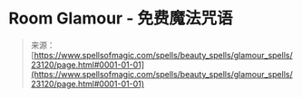 <!--yml

category: 未分类

date: 2024-06-12 19:08:03

-->

# Room Glamour - 免费魔法咒语

> 来源：[https://www.spellsofmagic.com/spells/beauty_spells/glamour_spells/23120/page.html#0001-01-01](https://www.spellsofmagic.com/spells/beauty_spells/glamour_spells/23120/page.html#0001-01-01)

